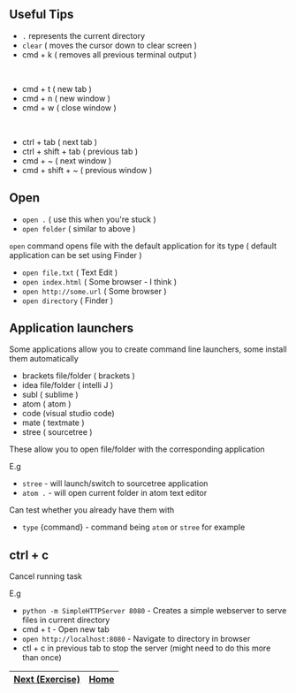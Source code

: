 ## Useful Tips

-   `.` represents the current directory
-   `clear` ( moves the cursor down to clear screen )
-   cmd + k ( removes all previous terminal output )

<br>

-   cmd + t ( new tab )
-   cmd + n ( new window )
-   cmd + w ( close window )

<br>

-   ctrl + tab ( next tab )
-   ctrl + shift + tab ( previous tab )
-   cmd + ~ ( next window )
-   cmd + shift + ~ ( previous window )

## Open

-   `open .` ( use this when you're stuck )
-   `open folder` ( similar to above )

`open` command opens file with the default application for its type
( default application can be set using Finder )

-   `open file.txt` ( Text Edit )
-   `open index.html` ( Some browser - I think )
-   `open http://some.url` ( Some browser )
-   `open directory` ( Finder )

## Application launchers

Some applications allow you to create command line launchers, some install them automatically

-   brackets file/folder ( brackets )
-   idea file/folder ( intelli J )
-   subl ( sublime )
-   atom ( atom )
-   code (visual studio code)
-   mate ( textmate )
-   stree ( sourcetree )

These allow you to open file/folder with the corresponding application

E.g

-   `stree` - will launch/switch to sourcetree application
-   `atom .` - will open current folder in atom text editor

Can test whether you already have them with

-   `type` {command} - command being `atom` or `stree` for example

## ctrl + c

Cancel running task

E.g

-   `python -m SimpleHTTPServer 8080` - Creates a simple webserver to serve files in current directory
-   cmd + t - Open new tab
-   `open http://localhost:8080` - Navigate to directory in browser
-   ctl + c in previous tab to stop the server (might need to do this more than once)

| [Next (Exercise)](Exercise/Exercise.md) | [Home](Intro.md) |
| --------------------------------------- | ---------------- |
